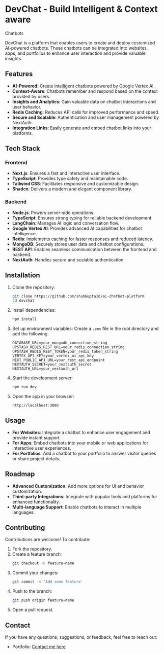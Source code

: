 # DevChat - Build Intelligent & Context aware
Chatbots

DevChat is a platform that enables users to create and deploy customized AI-powered chatbots. These chatbots can be integrated into websites, apps, and portfolios to enhance user interaction and provide valuable insights.

## Features

- **AI-Powered**: Create intelligent chatbots powered by Google Vertex AI.
- **Context-Aware**: Chatbots remember and respond based on the context provided by users.
- **Insights and Analytics**: Gain valuable data on chatbot interactions and user behavior.
- **Redis Caching**: Reduces API calls for improved performance and speed.
- **Secure and Scalable**: Authentication and user management powered by NextAuth.
- **Integration Links**: Easily generate and embed chatbot links into your platforms.

## Tech Stack

### Frontend
- **Next.js**: Ensures a fast and interactive user interface.
- **TypeScript**: Provides type safety and maintainable code.
- **Tailwind CSS**: Facilitates responsive and customizable design.
- **Shadcn**: Delivers a modern and elegant component library.

### Backend
- **Node.js**: Powers server-side operations.
- **TypeScript**: Ensures strong typing for reliable backend development.
- **LangChain**: Manages AI logic and conversation flow.
- **Google Vertex AI**: Provides advanced AI capabilities for chatbot intelligence.
- **Redis**: Implements caching for faster responses and reduced latency.
- **MongoDB**: Securely stores user data and chatbot configurations.
- **REST API**: Enables seamless communication between the frontend and backend.
- **NextAuth**: Handles secure and scalable authentication.

## Installation

1. Clone the repository:
   ```bash
   git clone https://github.com/shubGupta10/ai-chatbot-platform
   cd devchat
   ```

2. Install dependencies:
   ```bash
   npm install
   ```

3. Set up environment variables:
   Create a `.env` file in the root directory and add the following:
   ```env
   DATABASE_URL=your_mongodb_connection_string
   UPSTASH_REDIS_REST_URL=your_redis_connection_string
   UPSTASH_REDIS_REST_TOKEN=your_redis_token_string
   VERTEX_API_KEY=your_vertex_ai_api_key
   NEXT_PUBLIC_API_URL=your_rest_api_endpoint
   NEXTAUTH_SECRET=your_nextauth_secret
   NEXTAUTH_URL=your_nextauth_url
   ```

4. Start the development server:
   ```bash
   npm run dev
   ```

5. Open the app in your browser:
   ```
   http://localhost:3000
   ```

## Usage

- **For Websites**: Integrate a chatbot to enhance user engagement and provide instant support.
- **For Apps**: Embed chatbots into your mobile or web applications for interactive user experiences.
- **For Portfolios**: Add a chatbot to your portfolio to answer visitor queries or share project details.

## Roadmap

- **Advanced Customization**: Add more options for UI and behavior customization.
- **Third-party Integrations**: Integrate with popular tools and platforms for enhanced functionality.
- **Multi-language Support**: Enable chatbots to interact in multiple languages.

## Contributing

Contributions are welcome! To contribute:
1. Fork the repository.
2. Create a feature branch:
   ```bash
   git checkout -b feature-name
   ```
3. Commit your changes:
   ```bash
   git commit -m 'Add some feature'
   ```
4. Push to the branch:
   ```bash
   git push origin feature-name
   ```
5. Open a pull request.


## Contact

If you have any questions, suggestions, or feedback, feel free to reach out:

- Portfolio: [Contact me here](https://shubgupta.vercel.app)
